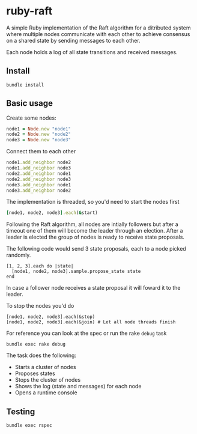 # ruby-raft

A simple Ruby implementation of the Raft algorithm for a ditributed system where multiple nodes communicate with each other to achieve consensus on a shared state by sending messages to each other.

Each node holds a log of all state transitions and received messages.

## Install

```
bundle install
```

## Basic usage

Create some nodes:
```ruby
node1 = Node.new "node1"
node2 = Node.new "node2"
node3 = Node.new "node3"
```

Connect them to each other
```ruby
node1.add_neighbor node2
node1.add_neighbor node3
node2.add_neighbor node1
node2.add_neighbor node3
node3.add_neighbor node1
node3.add_neighbor node2
```

The implementation is threaded, so you'd need to start the nodes first

```ruby
[node1, node2, node3].each(&start)
```

Following the Raft algorithm, all nodes are intially followers but after a timeout one of them will become the leader through an election. After a leader is elected the group of nodes is ready to receive state proposals.

The following code would send 3 state proposals, each to a node picked randomly.

```
[1, 2, 3].each do |state|
  [node1, node2, node3].sample.propose_state state
end
```

In case a follower node receives a state proposal it will foward it to the leader.

To stop the nodes you'd do

```
[node1, node2, node3].each(&stop)
[node1, node2, node3].each(&join) # Let all node threads finish
```

For reference you can look at the spec or run the rake `debug` task

```
bundle exec rake debug
```

The task does the following:

- Starts a cluster of nodes
- Proposes states
- Stops the cluster of nodes
- Shows the log (state and messages) for each node
- Opens a runtime console

## Testing

```
bundle exec rspec
```
